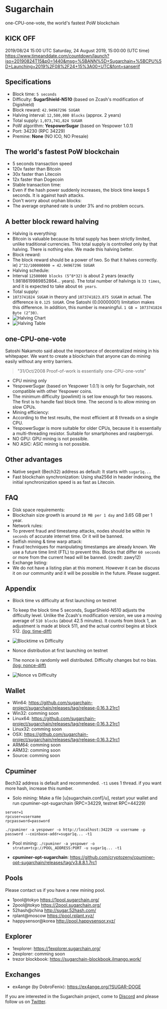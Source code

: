 Sugarchain
==========
one-CPU-one-vote, the world's fastest PoW blockchain


KICK OFF
--------
2019/08/24 15:00 UTC
Saturday, 24 August 2019, 15:00:00 (UTC time)
https://www.timeanddate.com/countdown/launch?iso=20190824T15&p0=1440&msg=%5BANN%5D+Sugarchain+%5BCPU%5D+Launching+2019%2F08%2F24+15%3A00+UTC&font=sanserif


Specifications
--------------
- Block time: `5 seconds`
- Difficulty: **SugarShield-N510** (based on Zcash's modification of Digishield)
- Block reward: `42.94967296 SUGAR`
- Halving interval: `12,500,000 Blocks` (approx. 2 years)
- Total supply: `1,073,741,824 SUGAR`
- PoW algorithm: **YespowerSugar** (based on Yespower 1.0.1)
- Port: 34230 (RPC 34229)
- Premine: **None** (NO ICO, NO Presale)


The world's fastest PoW blockchain
----------------------------------
- 5 seconds transaction speed
 - 120x faster than Bitcoin
 - 30x faster than Litecoin
 - 12x faster than Dogecoin
- Stable transaction time:
 - Even if the hash power suddenly increases, the block time keeps 5 seconds. It is against hash attacks.
- Don't worry about orphan blocks: 
 - The average orphaned rate is under 3% and no problem occurs.


A better block reward halving
-----------------------------
- Halving is everything: 
 - Bitcoin is valuable because its total supply has been strictly limited, unlike traditional currencies. This total supply is controlled only by that halving. There is nothing else. We made this halving better.
- Block reward: 
 - The block reward should be a power of two. So that it halves correctly. ie) `2^32/100000000 = 42.94967296 SUGAR`
- Halving schedule: 
 - Interval `12500000 blocks (5^8*32)` is about 2 years (exactly 1.9818619989852864... years). The total number of halvings is `33 times`, and it is expected to take about `66 years`.
- Total supply: 
 - `1073741824 SUGAR` in theory and `1073741823.875 SUGAR` in actual. The difference is `0.125 SUGAR`. One Satoshi (0.00000001) limitation makes this difference. In addition, this number is meaningful. `1 GB = 1073741824 Byte (2^30)`.
- ![Halving Chart](https://github.com/sugarchain-project/yumekawa-utils/blob/master/max_money/max_money.png)
- ![Halving Table](https://github.com/sugarchain-project/yumekawa-utils/blob/master/max_money/excel.png)


one-CPU-one-vote
----------------
Satoshi Nakamoto said about the importance of decentralized mining in his whitepaper. We want to create a blockchain that anyone can do mining easily without any entry barriers.

> "31/Oct/2008 Proof-of-work is essentially one-CPU-one-vote"

- CPU mining only
 - YespowerSugar (based on Yespower 1.0.1) is only for Sugarchain, not compatible with other Yespower coins.
 - The minimum difficulty (powlimit) is set low enough for two reasons. The first is to handle fast block time. The second is to allow mining on slow CPUs.
- Mining efficiency: 
 - According to the test results, the most efficient at 8 threads on a single CPU.
 - YespowerSugar is more suitable for older CPUs, because it is essentially a multi-threading resistor. Suitable for smartphones and raspberrypi.
- NO GPU: GPU mining is not possible.
- NO ASIC: ASIC mining is not possible.


Other advantages
----------------
- Native segwit (Bech32) address as default: It starts with `sugar1q...`
- Fast blockchain synchronization: Using sha256d in header indexing, the initial synchronization speed is as fast as Litecoin.


FAQ
---
- Disk space requirements: 
 - Blockchain size growth is around `10 MB per 1 day` and 3.65 GB per 1 year.
- Network rules: 
 - To prevent fraud and timestamp attacks, nodes should be within `70 seconds` of accurate internet time. Or it will be banned.
- Selfish mining & time warp attack: 
 - Fraud techniques for manipulating timestamps are already known. We use a future time limit (FTL) to prevent this. Blocks that differ `60 seconds` or more from the current head will be banned. (credit: zawy12)
- Exchange listing: 
 - We do not have a listing plan at this moment. However it can be discuss it on our community and it will be possible in the future. Please suggest.


Appendix
--------
- Block time vs difficulty at first launching on testnet
 - To keep the block time 5 seconds, SugarShield-N510 adjusts the difficulty level. Unlike the Zcash's modification version, we use a moving average of `510 blocks` (about 42.5 minutes). It counts from block 1, an adjustment is made at block 511, and the actual control begins at block 512. [(log: time-diff)](https://github.com/cryptozeny/difficulty/blob/master/examples-ANN/main.Sugarchain(t5)-YP-DS(n510)-13536.log)
 - ![Blocktime vs Difficulty](https://github.com/cryptozeny/difficulty/blob/master/examples/test.Sugarchain(t5)-YP-DS(n510).png)

- Nonce distribution at first launching on testnet 
 - The nonce is randomly well distributed. Difficulty changes but no bias. [(log: nonce-diff)](https://github.com/cryptozeny/difficulty/blob/master/examples-ANN/NONCE-main.Sugarchain(t5)-YP-DS(n510)-13548.log)
 - ![Nonce vs Difficulty](https://github.com/cryptozeny/difficulty/blob/master/examples/NONCE-test.Sugarchain(t5)-YP-DS(n510).png)


Wallet
------
- Win64: https://github.com/sugarchain-project/sugarchain/releases/tag/release-0.16.3.21rc1
- Win32: comming soon 
- Linux64: https://github.com/sugarchain-project/sugarchain/releases/tag/release-0.16.3.21rc1
- Linux32: comming soon
- OSX: https://github.com/sugarchain-project/sugarchain/releases/tag/release-0.16.3.21rc1
- ARM64: comming soon
- ARM32: comming soon
- Source: comming soon


Cpuminer
--------
Bech32 address is default and recommended. `-t1` uses 1 thread. if you want more hash, increase this number.
- Solo mining: Make a file [u]sugarchain.conf[/u], restart your wallet and run cpuminer-opt-sugarchain (RPC=34229, testnet RPC=44229)
```
server=1
rpcuser=username
rpcpassword=password
```
```
./cpuminer -a yespower -o http://localhost:34229 -u username -p password --coinbase-addr=sugar1q... -t1
```
- Pool mining:
```./cpuminer -a yespower -o stratum+tcp://POOL_ADDRESS:PORT -u sugar1q... -t1```

- **cpuminer-opt-sugarchain**: https://github.com/cryptozeny/cpuminer-opt-sugarchain/releases/tag/v3.8.8.1.7rc1


Pools
-----
Please contact us if you have a new mining pool.
- 1pool@tokyo https://1pool.sugarchain.org/
- 2pool@tokyo https://2pool.sugarchain.org/
- 52hash@china http://sugar.52hash.com/
- rplant@moscow https://pool.rplant.xyz/
- happysensor@korea http://pool.happysensor.xyz/


Explorer
--------
- 1explorer: https://1explorer.sugarchain.org/
- 2explorer: comming soon
- trezor blockbook: https://sugarchain-blockbook.ilmango.work/


Exchanges
---------
- ex4ange (by DobroFenix): https://ex4ange.org/?SUGAR-DOGE


If you are interested in the Sugarchain project, come to [Discord](https://discord.gg/rm7HHv6) and please follow us on [Twitter](https://twitter.com/sugarchain_dev).
